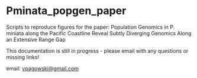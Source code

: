 # Pminata_popgen_paper
 Scripts to reproduce figures for the paper: Population Genomics in P. miniata along the Pacific Coastline Reveal Subtly Diverging Genomics Along an Extensive Range Gap

 This documentation is still in progress - please email with any questions or missing links!

 email: vpagowski@gmail.com
